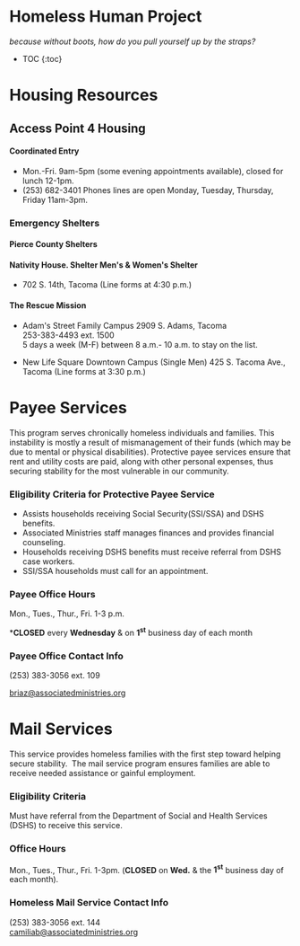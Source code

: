 # Homeless Human Project #
_because without boots, how do you pull yourself up by the straps?_ 

* TOC
{:toc}

# Housing Resources

## Access Point 4 Housing

#### Coordinated Entry
*   Mon.-Fri. 9am-5pm (some evening appointments available), closed for lunch 12-1pm.
*  (253) 682-3401 Phones lines are open Monday, Tuesday, Thursday, Friday 11am-3pm.  

### Emergency Shelters
#### Pierce County Shelters

#### Nativity House. Shelter Men's & Women's Shelter
*  702 S. 14th, Tacoma (Line forms at 4:30 p.m.) 

#### The Rescue Mission
*  Adam's Street Family Campus 2909 S. Adams, Tacoma  
 253-383-4493 ext. 1500  
 5 days a week (M-F) between 8 a.m.- 10 a.m. to stay on the list. 

*  New Life Square Downtown Campus (Single Men) 425 S. Tacoma Ave., Tacoma (Line forms at 3:30 p.m.) 

# Payee Services

This program serves chronically homeless individuals and families. This instability is mostly a result of mismanagement of their funds (which may be due to mental or physical disabilities). Protective payee services ensure that rent and utility costs are paid, along with other personal expenses, thus securing stability for the most vulnerable in our community. 

### Eligibility Criteria for Protective Payee Service

*   <span style="line-height: 13px;">Assists households receiving Social Security(SSI/SSA) and DSHS benefits.</span>
*   Associated Ministries staff manages finances and provides financial counseling.
*   Households receiving DSHS benefits must receive referral from DSHS case workers.
*  SSI/SSA households must call for an appointment. 

### **Payee Office Hours**

Mon., Tues., Thur., Fri. 1-3 p.m. 

***CLOSED** every **Wednesday** & on **1<sup>st</sup>** business day of each month 

### **Payee Office Contact Info**

(253) 383-3056 ext. 109 

[briaz@associatedministries.org](mailto:briaz@associatedministries.org) 

# Mail Services

This service provides homeless families with the first step toward helping secure stability.  The mail service program ensures families are able to receive needed assistance or gainful employment. 

### Eligibility Criteria

Must have referral from the Department of Social and Health Services (DSHS) to receive this service. 

### Office Hours

Mon., Tues., Thur., Fri. 1-3pm. (**CLOSED** on **Wed.** & the **1<sup>st</sup>** business day of each month). 

### Homeless Mail Service Contact Info

(253) 383-3056 ext. 144  
[camiliab@associatedministries.org](mailto:camiliab@associatedministries.org)
